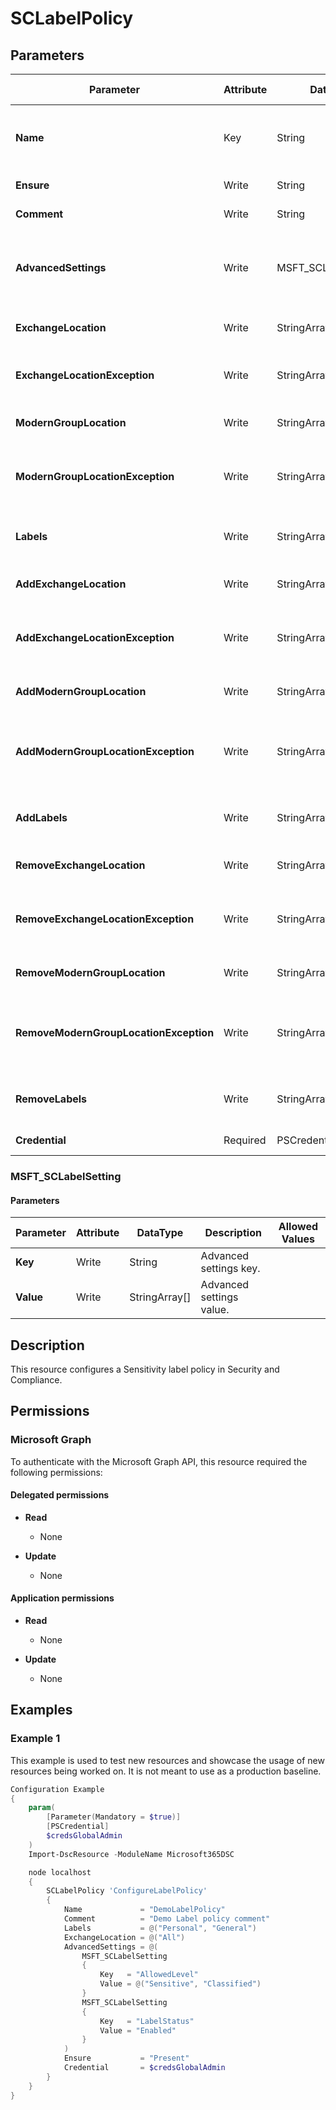 ﻿# SCLabelPolicy

## Parameters

| Parameter | Attribute | DataType | Description | Allowed Values |
| --- | --- | --- | --- | --- |
| **Name** | Key | String | The Name parameter specifies the unique name for the sensitivity label. The maximum length is 64 characters. If the value contains spaces, enclose the value in quotation marks. | |
| **Ensure** | Write | String | Specify if this label policy should exist or not. | `Present`, `Absent` |
| **Comment** | Write | String | The Comment parameter specifies an optional comment. | |
| **AdvancedSettings** | Write | MSFT_SCLabelSetting[] | The AdvancedSettings parameter enables client-specific features and capabilities on the sensitivity label. The settings that you configure with this parameter only affect apps that are designed for the setting. | |
| **ExchangeLocation** | Write | StringArray[] | The ExchangeLocation parameter specifies the mailboxes to include in the policy. | |
| **ExchangeLocationException** | Write | StringArray[] | The ExchangeLocationException parameter specifies the mailboxes to exclude when you use the value All for the ExchangeLocation parameter. | |
| **ModernGroupLocation** | Write | StringArray[] | The ModernGroupLocation parameter specifies the Microsoft 365 Groups to include in the policy. | |
| **ModernGroupLocationException** | Write | StringArray[] | The ModernGroupLocationException parameter specifies the Microsoft 365 Groups to exclude when you're using the value All for the ModernGroupLocation parameter. | |
| **Labels** | Write | StringArray[] | The Labels parameter specifies the sensitivity labels that are associated with the policy. You can use any value that uniquely identifies the label. | |
| **AddExchangeLocation** | Write | StringArray[] | The AddExchangeLocation parameter specifies the mailboxes to add in the existing policy. | |
| **AddExchangeLocationException** | Write | StringArray[] | The AddExchangeLocationException parameter specifies the mailboxes to add to exclusions when you use the value All for the ExchangeLocation parameter. | |
| **AddModernGroupLocation** | Write | StringArray[] | The AddModernGroupLocation parameter specifies the Microsoft 365 Groups to add to include the policy. | |
| **AddModernGroupLocationException** | Write | StringArray[] | The AddModernGroupLocationException parameter specifies the Microsoft 365 Groups to add to exclusions when you're using the value All for the ModernGroupLocation parameter. | |
| **AddLabels** | Write | StringArray[] | The AddLabels parameter specifies the sensitivity labels to add to the policy. You can use any value that uniquely identifies the label. | |
| **RemoveExchangeLocation** | Write | StringArray[] | The RemoveExchangeLocation parameter specifies the mailboxes to remove from the policy. | |
| **RemoveExchangeLocationException** | Write | StringArray[] | The RemoveExchangeLocationException parameter specifies the mailboxes to remove when you use the value All for the ExchangeLocation parameter. | |
| **RemoveModernGroupLocation** | Write | StringArray[] | The RemoveModernGroupLocation parameter specifies the Microsoft 365 Groups to remove from the policy. | |
| **RemoveModernGroupLocationException** | Write | StringArray[] | The RemoveModernGroupLocationException parameter specifies the Microsoft 365 Groups to remove from excluded values when you're using the value All for the ModernGroupLocation parameter. | |
| **RemoveLabels** | Write | StringArray[] | The RemoveLabels parameter specifies the sensitivity labels that are removed from the policy. You can use any value that uniquely identifies the label. | |
| **Credential** | Required | PSCredential | Credentials of the Exchange Global Admin | |

### MSFT_SCLabelSetting

#### Parameters

| Parameter | Attribute | DataType | Description | Allowed Values |
| --- | --- | --- | --- | --- |
| **Key** | Write | String | Advanced settings key. | |
| **Value** | Write | StringArray[] | Advanced settings value. | |

## Description

This resource configures a Sensitivity label policy in Security and Compliance.

## Permissions

### Microsoft Graph

To authenticate with the Microsoft Graph API, this resource required the following permissions:

#### Delegated permissions

- **Read**

    - None

- **Update**

    - None

#### Application permissions

- **Read**

    - None

- **Update**

    - None

## Examples

### Example 1

This example is used to test new resources and showcase the usage of new resources being worked on.
It is not meant to use as a production baseline.

```powershell
Configuration Example
{
    param(
        [Parameter(Mandatory = $true)]
        [PSCredential]
        $credsGlobalAdmin
    )
    Import-DscResource -ModuleName Microsoft365DSC

    node localhost
    {
        SCLabelPolicy 'ConfigureLabelPolicy'
        {
            Name             = "DemoLabelPolicy"
            Comment          = "Demo Label policy comment"
            Labels           = @("Personal", "General")
            ExchangeLocation = @("All")
            AdvancedSettings = @(
                MSFT_SCLabelSetting
                {
                    Key   = "AllowedLevel"
                    Value = @("Sensitive", "Classified")
                }
                MSFT_SCLabelSetting
                {
                    Key   = "LabelStatus"
                    Value = "Enabled"
                }
            )
            Ensure           = "Present"
            Credential       = $credsGlobalAdmin
        }
    }
}
```

